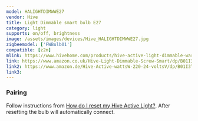```yaml
---
model: HALIGHTDIMWWE27
vendor: Hive
title: Light Dimmable smart bulb E27 
category: light
supports: on/off, brightness
image: /assets/images/devices/Hive_HALIGHTDIMWWE27.jpg
zigbeemodel: ['FWBulb01']
compatible: [z2m]
mlink: https://www.hivehome.com/products/hive-active-light-dimmable-warm-white/tech-specs
link: https://www.amazon.co.uk/Hive-Light-Dimmable-Screw-Smart/dp/B01I3T66XE
link2: https://www.amazon.de/Hive-Active-wattsW-220-24-voltsV/dp/B01I3T66XE
link3: 
---
```

### Pairing
Follow instructions from
[How do I reset my Hive Active Light?](https://www.hivehome.com/ca/support/Help_installing_Hive/HIH_Hive_Active_Light/How-do-I-reset-my-Hive-Active-Light). After resetting the bulb will automatically connect.